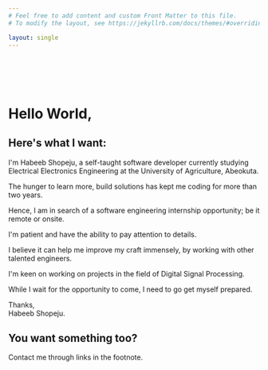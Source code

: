 ```yaml
---
# Feel free to add content and custom Front Matter to this file.
# To modify the layout, see https://jekyllrb.com/docs/themes/#overriding-theme-defaults

layout: single
---
```


# &nbsp;  

# Hello World,

## Here's what I want:

I'm Habeeb Shopeju, a self-taught software developer currently studying Electrical Electronics Engineering at the University of Agriculture, Abeokuta.

The hunger to learn more, build solutions has kept me coding for more than two years.

Hence, I am in search of a software engineering internship opportunity; be it remote or onsite.

I'm patient and have the ability to pay attention to details.

I believe it can help me improve my craft immensely, by working with other talented engineers.

I'm keen on working on projects in the field of Digital Signal Processing.

While I wait for the opportunity to come, I need to go get myself prepared.

Thanks,  
Habeeb Shopeju.

## You want something too?  
  
Contact me through links in the footnote.
